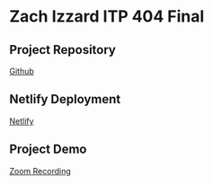 # Zach Izzard ITP 404 Final

## Project Repository

[Github](https://github.com/zizzard/itp_404_final)

## Netlify Deployment

[Netlify](https://objective-noether-02b4b6.netlify.app/)

## Project Demo

[Zoom Recording](https://tbd.com)
